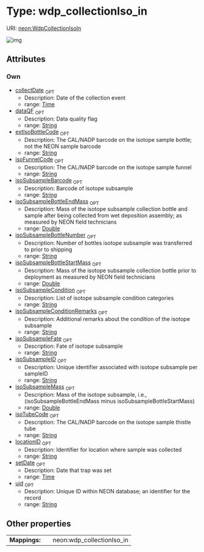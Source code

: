 
# Type: wdp_collectionIso_in




URI: [neon:WdpCollectionIsoIn](https://data.neonscience.org/WdpCollectionIsoIn)


![img](http://yuml.me/diagram/nofunky;dir:TB/class/[WdpCollectionIsoIn&#124;uid:string%20%3F;setDate:time%20%3F;collectDate:time%20%3F;locationID:string%20%3F;isoSubsampleBottleNumber:string%20%3F;isoSubsampleBottleStartMass:double%20%3F;isoSubsampleBottleEndMass:double%20%3F;isoSubsampleMass:double%20%3F;isoSubsampleID:string%20%3F;isoSubsampleFate:string%20%3F;isoSubsampleBarcode:string%20%3F;dataQF:string%20%3F;isoSubsampleCondition:string%20%3F;isoSubsampleConditionRemarks:string%20%3F;extIsoBottleCode:string%20%3F;isoFunnelCode:string%20%3F;isoTubeCode:string%20%3F])

## Attributes


### Own

 * [collectDate](collectDate.md)  <sub>OPT</sub>
    * Description: Date of the collection event
    * range: [Time](types/Time.md)
 * [dataQF](dataQF.md)  <sub>OPT</sub>
    * Description: Data quality flag
    * range: [String](types/String.md)
 * [extIsoBottleCode](extIsoBottleCode.md)  <sub>OPT</sub>
    * Description: The CAL/NADP barcode on the isotope sample bottle; not the NEON sample barcode
    * range: [String](types/String.md)
 * [isoFunnelCode](isoFunnelCode.md)  <sub>OPT</sub>
    * Description: The CAL/NADP barcode on the isotope sample funnel
    * range: [String](types/String.md)
 * [isoSubsampleBarcode](isoSubsampleBarcode.md)  <sub>OPT</sub>
    * Description: Barcode of isotope subsample
    * range: [String](types/String.md)
 * [isoSubsampleBottleEndMass](isoSubsampleBottleEndMass.md)  <sub>OPT</sub>
    * Description: Mass of the isotope subsample collection bottle and sample after being collected from wet deposition assembly; as measured by NEON field technicians
    * range: [Double](types/Double.md)
 * [isoSubsampleBottleNumber](isoSubsampleBottleNumber.md)  <sub>OPT</sub>
    * Description: Number of bottles isotope subsample was transferred to prior to shipping
    * range: [String](types/String.md)
 * [isoSubsampleBottleStartMass](isoSubsampleBottleStartMass.md)  <sub>OPT</sub>
    * Description: Mass of the isotope subsample collection bottle prior to deployment as measured by NEON field technicians
    * range: [Double](types/Double.md)
 * [isoSubsampleCondition](isoSubsampleCondition.md)  <sub>OPT</sub>
    * Description: List of isotope subsample condition categories
    * range: [String](types/String.md)
 * [isoSubsampleConditionRemarks](isoSubsampleConditionRemarks.md)  <sub>OPT</sub>
    * Description: Additional remarks about the condition of the isotope subsample
    * range: [String](types/String.md)
 * [isoSubsampleFate](isoSubsampleFate.md)  <sub>OPT</sub>
    * Description: Fate of isotope subsample
    * range: [String](types/String.md)
 * [isoSubsampleID](isoSubsampleID.md)  <sub>OPT</sub>
    * Description: Unique identifier associated with isotope subsample per sampleID
    * range: [String](types/String.md)
 * [isoSubsampleMass](isoSubsampleMass.md)  <sub>OPT</sub>
    * Description: Mass of the isotope subsample, i.e.,  (isoSubsampleBottleEndMass minus isoSubsampleBottleStartMass)
    * range: [Double](types/Double.md)
 * [isoTubeCode](isoTubeCode.md)  <sub>OPT</sub>
    * Description: The CAL/NADP barcode on the isotope sample thistle tube
    * range: [String](types/String.md)
 * [locationID](locationID.md)  <sub>OPT</sub>
    * Description: Identifier for location where sample was collected
    * range: [String](types/String.md)
 * [setDate](setDate.md)  <sub>OPT</sub>
    * Description: Date that trap was set
    * range: [Time](types/Time.md)
 * [uid](uid.md)  <sub>OPT</sub>
    * Description: Unique ID within NEON database; an identifier for the record
    * range: [String](types/String.md)

## Other properties

|  |  |  |
| --- | --- | --- |
| **Mappings:** | | neon:wdp_collectionIso_in |

